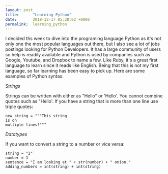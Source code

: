 ```yaml
---
layout: post
title:      "Learning Python"
date:       2018-12-17 05:28:02 +0000
permalink:  learning_python
---
```



I decided ths week to dive into the programing language Python as it's not only one the most popular languages out there, but I also see a lot of jobs postings looking for Python Developers. It has a large community of users so help is readily available and Python is used by companies such as Google, Youtube, and Dropbox to name a few. Like Ruby, it's a great first language to learn since it reads like English. Being that this is not my first language, so far learning has been easy to pick up.  Here are some examples of Python syntax: 

*Strings*

Strings can be written with either as "Hello" or 'Hello'. You cannot combine quotes such as "Hello'. If you have a string that is more than one line use triple quotes: 

```
new_string = """This string
is on 
multiple lines!"""
```

*Datatypes*

If you want to convert a string to a number or vice versa:

```
string = "2"
number = 1
sentence = "I am looking at " + str(number) + " onion."
adding_numbers = int(string) + int(string)
```


